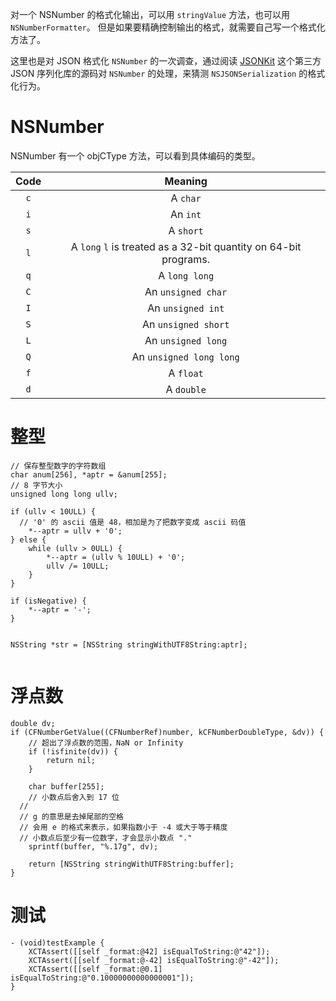 对一个 NSNumber 的格式化输出，可以用 `stringValue` 方法，也可以用 `NSNumberFormatter`。
但是如果要精确控制输出的格式，就需要自己写一个格式化方法了。

这里也是对 JSON 格式化 `NSNumber` 的一次调查，通过阅读 [JSONKit](https://github.com/johnezang/JSONKit/blob/82157634ca0ca5b6a4a67a194dd11f15d9b72835/JSONKit.m#L2725) 这个第三方 JSON 序列化库的源码对 `NSNumber` 的处理，来猜测 `NSJSONSerialization` 的格式化行为。


# NSNumber

NSNumber 有一个 objCType 方法，可以看到具体编码的类型。

| Code |                           Meaning                            |
| :--: | :----------------------------------------------------------: |
| `c`  |                           A `char`                           |
| `i`  |                           An `int`                           |
| `s`  |                          A `short`                           |
| `l`  | A `long` `l` is treated as a 32-bit quantity on 64-bit programs. |
| `q`  |                        A `long long`                         |
| `C`  |                      An `unsigned char`                      |
| `I`  |                      An `unsigned int`                       |
| `S`  |                     An `unsigned short`                      |
| `L`  |                      An `unsigned long`                      |
| `Q`  |                   An `unsigned long long`                    |
| `f`  |                          A `float`                           |
| `d`  |                          A `double`                          |


# 整型

```objc
// 保存整型数字的字符数组
char anum[256], *aptr = &anum[255];
// 8 字节大小
unsigned long long ullv;

if (ullv < 10ULL) {
  // '0' 的 ascii 值是 48，相加是为了把数字变成 ascii 码值
	*--aptr = ullv + '0';
} else {
	while (ullv > 0ULL) {
		*--aptr = (ullv % 10ULL) + '0';
		ullv /= 10ULL;
	}
}

if (isNegative) {
	*--aptr = '-';
}


NSString *str = [NSString stringWithUTF8String:aptr];
     
```

# 浮点数

```objc
double dv;
if (CFNumberGetValue((CFNumberRef)number, kCFNumberDoubleType, &dv)) {
	// 超出了浮点数的范围，NaN or Infinity
	if (!isfinite(dv)) {
		return nil;
	}

	char buffer[255];
	// 小数点后舍入到 17 位
  // 
  // g 的意思是去掉尾部的空格
  // 会用 e 的格式来表示，如果指数小于 -4 或大于等于精度
  // 小数点后至少有一位数字，才会显示小数点 "."
	sprintf(buffer, "%.17g", dv);
	
	return [NSString stringWithUTF8String:buffer];
}
```



# 测试

```objc
- (void)testExample {
    XCTAssert([[self _format:@42] isEqualToString:@"42"]);
    XCTAssert([[self _format:@-42] isEqualToString:@"-42"]);
    XCTAssert([[self _format:@0.1] isEqualToString:@"0.10000000000000001"]);
}
```

